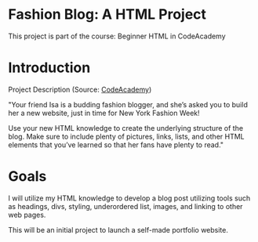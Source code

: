 # Fashion Blog: A HTML Project
This project is part of the course: Beginner HTML in CodeAcademy

# Introduction
Project Description (Source: [CodeAcademy](https://www.codecademy.com/learn/learn-html))

"Your friend Isa is a budding fashion blogger, and she’s asked you to build her a new website, just in time for New York Fashion Week! 

Use your new HTML knowledge to create the underlying structure of the blog. Make sure to include plenty of pictures, links, lists, and other HTML elements that you’ve learned so that her fans have plenty to read."

# Goals
I will utilize my HTML knowledge to develop a blog post utilizing tools such as headings, divs, styling, underordered list, images, and linking to other web pages.

This will be an initial project to launch a self-made portfolio website. 
